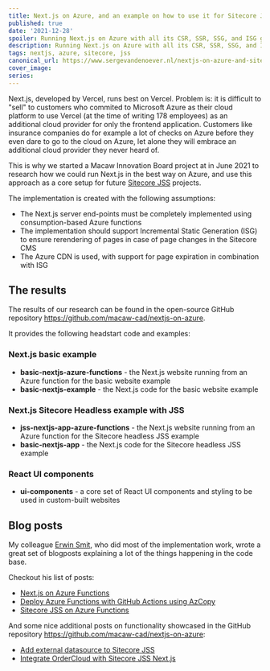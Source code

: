 ```yaml
---
title: Next.js on Azure, and an example on how to use it for Sitecore JSS
published: true
date: '2021-12-28'
spoiler: Running Next.js on Azure with all its CSR, SSR, SSG, and ISG goodness. And as an example run also Sitecore JSS on it!
description: Running Next.js on Azure with all its CSR, SSR, SSG, and ISG goodness. And as an example run also Sitecore JSS on it!
tags: nextjs, azure, sitecore, jss
canonical_url: https://www.sergevandenoever.nl/nextjs-on-azure-and-sitecore
cover_image:
series:
---
```


Next.js, developed by Vercel, runs best on Vercel. Problem is: it is difficult to "sell" to customers who commited to Microsoft Azure as their cloud platform to use Vercel (at the time of writing 178 employees) as an additional cloud provider for only the frontend application. Customers like insurance companies do for example a lot of checks on Azure before they even dare to go to the cloud on Azure, let alone they will embrace an additional cloud provider they never heard of.

This is why we started a Macaw Innovation Board project at in June 2021 to research how we could run Next.js in the best way on Azure, and use this approach as a core setup for future [Sitecore JSS](https://jss.sitecore.com/) projects.

The implementation is created with the following assumptions:

- The Next.js server end-points must be completely implemented using consumption-based Azure functions
- The implementation should support Incremental Static Generation (ISG) to ensure rerendering of pages in case of page changes in the Sitecore CMS
- The Azure CDN is used, with support for page expiration in combination with ISG

## The results

The results of our research can be found in the open-source GitHub repository https://github.com/macaw-cad/nextjs-on-azure.

It provides the following headstart code and examples: 

### Next.js basic example

- **basic-nextjs-azure-functions** - the Next.js website running from an Azure function for the basic website example
- **basic-nextjs-example** - the Next.js code for the basic website example

### Next.js Sitecore Headless example with JSS

- **jss-nextjs-app-azure-functions** - the Next.js website running from an Azure function for the Sitecore headless JSS example
- **basic-nextjs-app** - the Next.js code for the Sitecore headless JSS example

### React UI components

- **ui-components** - a core set of React UI components and styling to be used in custom-built websites

## Blog posts

My colleague [Erwin Smit](https://www.erwinsmit.com), who did most of the implementation work, wrote a great set of blogposts explaining a lot of the things happening in the code base.

Checkout his list of posts:

- [Next.js on Azure Functions](https://www.erwinsmit.com/nextjs-on-azure-functions/)
- [Deploy Azure Functions with GitHub Actions using AzCopy](https://www.erwinsmit.com/deploy-azure-functions-github-actions/)
- [Sitecore JSS on Azure Functions](https://www.erwinsmit.com/sitecore-jss-on-azure-functions/)

And some nice additional posts on functionality showcased in the GitHub repository https://github.com/macaw-cad/nextjs-on-azure:

- [Add external datasource to Sitecore JSS](https://www.erwinsmit.com/add-external-datasource-to-sitecore-jss/)
- [Integrate OrderCloud with Sitecore JSS Next.js](https://www.erwinsmit.com/ordercloud-sitecore-jss-nextjs/)